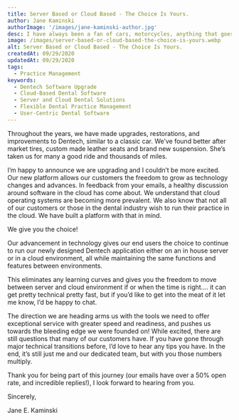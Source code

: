 ```yaml
---
title: Server Based or Cloud Based - The Choice Is Yours.
author: Jane Kaminski
authorImage: '/images/jane-kaminski-author.jpg'
desc: I have always been a fan of cars, motorcycles, anything that goes fast and the more you understand the inner workings of the equipment, the better you can wield it. Just like any software application.
image: /images/server-based-or-cloud-based-the-choice-is-yours.webp
alt: Server Based or Cloud Based - The Choice Is Yours.
createdAt: 09/29/2020
updatedAt: 09/29/2020
tags:
  - Practice Management
keywords:
  - Dentech Software Upgrade
  - Cloud-Based Dental Software
  - Server and Cloud Dental Solutions
  - Flexible Dental Practice Management
  - User-Centric Dental Software
---
```


Throughout the years, we have made upgrades, restorations, and improvements to Dentech, similar to a classic car. We’ve found better after market tires, custom made leather seats and brand new suspension. She’s taken us for many a good ride and thousands of miles.

I’m happy to announce we are upgrading and I couldn’t be more excited. Our new platform allows our customers the freedom to grow as technology changes and advances. In feedback from your emails, a healthy discussion around software in the cloud has come about. We understand that cloud operating systems are becoming more prevalent. We also know that not all of our customers or those in the dental industry wish to run their practice in the cloud. We have built a platform with that in mind.

We give you the choice!

Our advancement in technology gives our end users the choice to continue to run our newly designed Dentech application either on an in house server or in a cloud environment, all while maintaining the same functions and features between environments.

This eliminates any learning curves and gives you the freedom to move between server and cloud environment if or when the time is right.… it can get pretty technical pretty fast, but if you’d like to get into the meat of it let me know, I’d be happy to chat.

The direction we are heading arms us with the tools we need to offer exceptional service with greater speed and readiness, and pushes us towards the bleeding edge we were founded on! While excited, there are still questions that many of our customers have. If you have gone through major technical transitions before, I’d love to hear any tips you have. In the end, it’s still just me and our dedicated team, but with you those numbers multiply.

Thank you for being part of this journey (our emails have over a 50% open rate, and incredible replies!), I look forward to hearing from you.

Sincerely,

Jane E. Kaminski